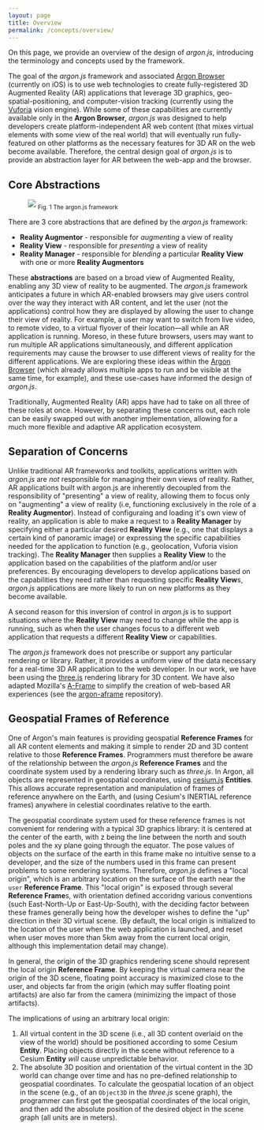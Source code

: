 ```yaml
---
layout: page
title: Overview
permalink: /concepts/overview/
---
```


On this page, we provide an overview of the design of *argon.js*, introducing the terminology and concepts used by the framework.

The goal of the *argon.js* framework and associated [Argon Browser](http://argonjs.io/argon-app/) (currently on iOS) is to use web technologies to create fully-registered 3D Augmented Reality (AR) applications that leverage 3D graphics, geo-spatial-positioning, and computer-vision tracking (currently using the [Vuforia](https://www.vuforia.com) vision engine). While some of these capabilities are currently available only in the **Argon Browser**, *argon.js* was designed to help developers create platform-independent AR web content (that mixes virtual elements with some view of the real world) that will eventually run fully-featured on other platforms as the necessary features for 3D AR on the web become available. Therefore, the central design goal of *argon.js* is to provide an abstraction layer for AR between the web-app and the browser.

## Core Abstractions

<figure>
<a href="/concepts/argonjs-framework.png"><img src="/concepts/argonjs-framework.png" /></a>
<figurecaption><sub>Fig. 1 The argon.js framework</sub></figurecaption>
</figure>

There are 3 core abstractions that are defined by the *argon.js* framework:

* **Reality Augmentor** - responsible for *augmenting* a view of reality
* **Reality View** - responsible for *presenting* a view of reality
* **Reality Manager** - responsible for *blending* a particular **Reality View** with one or more **Reality Augmentors**

These **abstractions** are based on a broad view of Augmented Reality, enabling any 3D view of reality to be augmented. The *argon.js* framework anticipates a future in which AR-enabled browsers may give users control over the way they interact with AR content, and let the user (not the applications) control how they are displayed by allowing the user to change their view of reality. For example, a user may want to switch from live video, to remote video, to a virtual flyover of their location—all while an AR application is running. Moreso, in these future browsers, users may want to run multiple AR applications simultaneously, and different application requirements may cause the browser to use different views of reality for the different applications. We are exploring these ideas within the [Argon Browser](http://argonjs.io/argon-app/) (which already allows multiple apps to run and be visible at the same time, for example), and these use-cases have informed the design of *argon.js*.

Traditionally, Augmented Reality (AR) apps have had to take on all three of these roles at once. However, by separating these concerns out, each role can be easily swapped out with another implementation, allowing for a much more flexible and adaptive AR application ecosystem.

## Separation of Concerns

Unlike traditional AR frameworks and toolkits, applications written with *argon.js* are *not* responsible for managing their own views of reality. Rather, AR applications built with argon.js are inherently decoupled from the responsibility of "presenting" a view of reality, allowing them to focus only on "augmenting" a view of reality (i.e, functioning exclusively in the role of a **Reality Augmentor**). Instead of configuraing and loading it's own view of reality, an application is able to make a request to a **Reality Manager** by specifying either a particular desired **Reality View** (e.g., one that displays a certain kind of panoramic image) or expressing the specific capabilities needed for the application to function (e.g., geolocation, Vuforia vision tracking). The **Reality Manager** then supplies a **Reality View** to the application based on the capabilities of the platform and/or user preferences. By encouraging developers to develop applications based on the capabilities they need rather than requesting specific **Reality View**s, *argon.js* applications are more likely to run on new platforms as they become available.  

A second reason for this inversion of control in *argon.js* is to support situations where the **Reality View** may need to change while the app is running, such as when the user changes focus to a different web application that requests a different **Reality View** or capabilities. 
    
The *argon.js* framework does not prescribe or support any particular rendering or  library. Rather, it provides a uniform view of the data necessary for a real-time 3D AR application to the web developer. In our work, we have been using the [three.js](http://threejs.org) rendering library for 3D content. We have also adapted Mozilla's [A-Frame](http://argonjs.io/argon-aframe/) to simplify the creation of web-based AR experiences (see the [argon-aframe](http://argonjs.io/argon-aframe/) repository).

## Geospatial Frames of Reference

One of Argon's main features is providing geospatial **Reference Frames** for all AR content elements and making it simple to render 2D and 3D content relative to those **Reference Frames**. Programmers must therefore be aware of the relationship between the *argon.js* **Reference Frames** and the coordinate system used by a rendering library such as *three.js*. In Argon, all objects are represented in geospatial coordinates, using [cesium.js](http://cesiumjs.org) **Entities**. This allows accurate representation and manipulation of frames of reference anywhere on the Earth, and (using Cesium's INERTIAL reference frames) anywhere in celestial coordinates relative to the earth.

The geospatial coordinate system used for these reference frames is not convenient for rendering with a typical 3D graphics library: it is centered at the center of the earth, with z being the line between the north and south poles and the xy plane going through the equator. The pose values of objects on the surface of the earth in this frame make no intuitive sense to a developer, and the size of the numbers used in this frame can present problems to some rendering systems. Therefore, *argon.js* defines a "local origin", which is an arbitrary location on the surface of the earth near the ```user``` **Reference Frame**. This "local origin" is exposed through several **Reference Frame**s, with orientation defined accoridng various conventions (such East-North-Up or East-Up-South), with the deciding factor between these frames generally being how the developer wishes to define the "up" direction in their 3D virtual scene. (By default, the local origin is initialized to the location of the user when the web application is launched, and reset when user moves more than 5km away from the current local origin, although this implementation detail may change). 

In general, the origin of the 3D graphics rendering scene should represent the local origin **Reference Frame**. By keeping the virtual camera near the origin of the 3D scene, floating point accuracy is maximized close to the user, and objects far from the origin (which may suffer floating point artifacts) are also far from the camera (minimizing the impact of those artifacts).

The implications of using an arbitrary local origin:

1. All virtual content in the 3D scene (i.e., all 3D content overlaid on the view of the world) should be positioned according to some Cesium **Entity**. Placing objects directly in the scene without reference to a Cesium **Entity** *will* cause unpredictable behavior. 
1. The absolute 3D position and orientation of the virtual content in the 3D world can change over time and has no pre-defined relationship to geospatial coordinates. To calculate the geospatial location of an object in the scene (e.g., of an ```Object3D``` in the *three.js* scene graph), the programmer can first get the geospatial coordinates of the local origin, and then add the absolute position of the desired object in the scene graph (all units are in meters).
